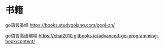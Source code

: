 # 书籍
go语言圣经  https://books.studygolang.com/gopl-zh/

go语言高级编程 https://chai2010.gitbooks.io/advanced-go-programming-book/content/
